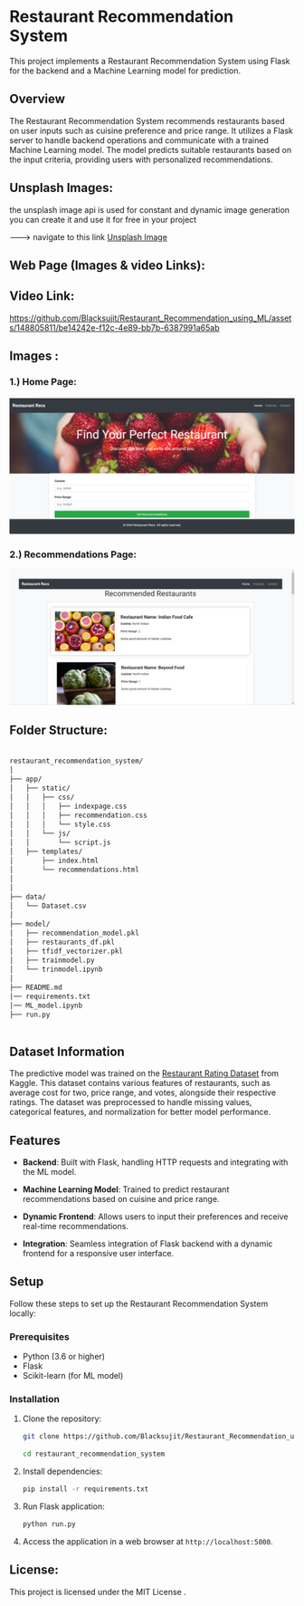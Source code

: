 # Restaurant Recommendation System

This project implements a Restaurant Recommendation System using Flask for the backend and a Machine Learning model for prediction.

## Overview

The Restaurant Recommendation System recommends restaurants based on user inputs such as cuisine preference and price range. It utilizes a Flask server to handle backend operations and communicate with a trained Machine Learning model. The model predicts suitable restaurants based on the input criteria, providing users with personalized recommendations.

## Unsplash Images:

the unsplash image api is used for constant and dynamic image generation you can create it and use it for free in your project

---> navigate to this link [Unsplash Image](https://unsplash.com/developers)


## Web Page (Images & video Links):

## Video Link:

https://github.com/Blacksujit/Restaurant_Recommendation_using_ML/assets/148805811/be14242e-f12c-4e89-bb7b-6387991a65ab


## Images :

### 1.) Home Page:

![alt text](homepage.png)


### 2.) Recommendations Page:

![alt text](recommendations.png)


## Folder Structure:

```

restaurant_recommendation_system/
│
├── app/
│   ├── static/
│   │   ├── css/
│   │   │   ├── indexpage.css
│   │   │   ├── recommendation.css
│   │   │   └── style.css
│   │   └── js/
│   │       └── script.js
│   ├── templates/
│       ├── index.html
│       └── recommendations.html
│   
│
├── data/
│   └── Dataset.csv
│
├── model/
│   ├── recommendation_model.pkl
│   ├── restaurants_df.pkl
│   ├── tfidf_vectorizer.pkl
│   ├── trainmodel.py
│   └── trinmodel.ipynb
│
├── README.md
|── requirements.txt
|── ML_model.ipynb   
├── run.py


```

## Dataset Information

The predictive model was trained on the [Restaurant Rating Dataset](https://www.kaggle.com/datasets/uciml/restaurant-data-with-consumer-ratings) from Kaggle. This dataset contains various features of restaurants, such as average cost for two, price range, and votes, alongside their respective ratings. The dataset was preprocessed to handle missing values, categorical features, and normalization for better model performance.

## Features

- **Backend**: Built with Flask, handling HTTP requests and integrating with the ML model.

- **Machine Learning Model**: Trained to predict restaurant recommendations based on cuisine and price range.

- **Dynamic Frontend**: Allows users to input their preferences and receive real-time recommendations.

- **Integration**: Seamless integration of Flask backend with a dynamic  frontend for a responsive user interface.

## Setup

Follow these steps to set up the Restaurant Recommendation System locally:

### Prerequisites

- Python (3.6 or higher)
- Flask
- Scikit-learn (for ML model)


### Installation

1. Clone the repository:

   ```bash
   git clone https://github.com/Blacksujit/Restaurant_Recommendation_using_ML.git
   ```

   ```bash
   cd restaurant_recommendation_system
   ```

2. Install dependencies:

   ```bash
   pip install -r requirements.txt
   ```

3. Run Flask application:

   ```bash
   python run.py
   ```

4. Access the application in a web browser at `http://localhost:5000`.


## License:


This project is licensed under the MIT License .

